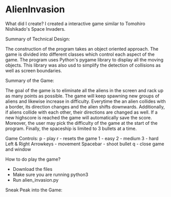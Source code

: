 # AlienInvasion

What did I create? I created a interactive game similar to Tomohiro Nishikado's Space Invaders.

Summary of Technical Design:

The construction of the program takes an object oriented approach. The game is divided into different classes which control each aspect
of the game. The program uses Python's pygame library to display all the moving objects. This library was also usd to simplify the 
detection of collisions as well as screen boundaries. 

Summary of the Game:

The goal of the game is to eliminate all the aliens in the screen and rack up as many points as possible. The game will keep spawning
new groups of aliens and likewise increase in difficulty. Everytime the an alien collides with a border, its direction changes and 
the alien shifts downwards. Additionally, if aliens collide with each other, their directions are changed as well. If a new highscore 
is reached the game will automatically save the score. Moreover, the user may pick the difficulty of the game at the start of the 
program. Finally, the spaceship is limited to 3 bullets at a time. 

Game Controls:
p - play
r - resets the game
1 - easy
2 - medium
3 - hard
Left & Right Arrowkeys - movement
Spacebar - shoot bullet
q - close game and window

How to do play the game?
- Download the files
- Make sure you are running python3
- Run alien_invasion.py

Sneak Peak into the Game:

